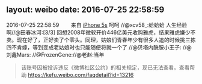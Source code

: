 layout: weibo
date: 2016-07-25 22:58:59
---
2016-07-25 22:58:59  &nbsp;&nbsp;&nbsp;&nbsp;&nbsp;&nbsp; 来自 <a href="sinaweibo://customweibosource" rel="nofollow">iPhone 5s</a>
呵呵 //@xcv58_:蛤蛤蛤 人生经验啊//@田春冰河:[3/3] 回想2008年微软开价446亿美元收购雅虎，结果雅虎嫌少不卖。现在好了，正好卖了个零头。同理，姑娘们青春年少有很多人追的时候挑三拣四不肯嫁，等到变成老姑娘时也只能随便将就一个了 //@贝塔内酰胺小王子: //@刘鑫Mars: //@FrozenGene://@老赵:当年
>  该账号因被投诉违反《微博社区公约》的相关规定，现已无法查看。查看帮助 https://kefu.weibo.com/faqdetail?id=13216
